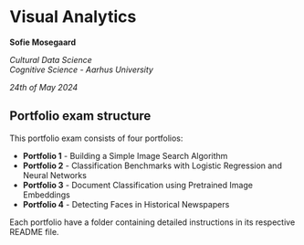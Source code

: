 # Visual Analytics

**Sofie Mosegaard**

*Cultural Data Science*  
*Cognitive Science - Aarhus University*

*24th of May 2024*

## Portfolio exam structure

This portfolio exam consists of four portfolios: 

- **Portfolio 1** - Building a Simple Image Search Algorithm
- **Portfolio 2** - Classification Benchmarks with Logistic Regression and Neural Networks
- **Portfolio 3** - Document Classification using Pretrained Image Embeddings
- **Portfolio 4** - Detecting Faces in Historical Newspapers

Each portfolio have a folder containing detailed instructions in its respective README file.